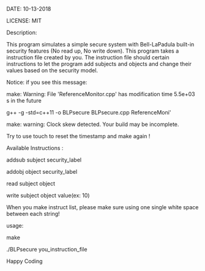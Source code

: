 DATE: 10-13-2018

LICENSE: MIT

Description:

This program simulates a simple secure system with Bell-LaPadula built-in security features (No read up, No write down). This program takes a instruction file created by you. The instruction file should certain instructions to let the program add subjects and objects and change their values based on the security model.

Notice:
if you see this message:

make: Warning: File 'ReferenceMonitor.cpp' has modification time 5.5e+03 s in the future

g++  -g -std=c++11  -o BLPsecure BLPsecure.cpp ReferenceMoni'

make: warning:  Clock skew detected.  Your build may be incomplete.

Try to use touch to reset the timestamp and make again !

Available Instructions :

addsub subject security_label

addobj object security_label

read subject object

write subject object value(ex: 10)

When you make instruct list, please make sure using one single white space between each string!

usage:

make

./BLPsecure you_instruction_file

Happy Coding
